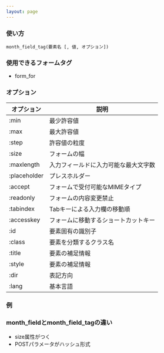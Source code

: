 ```yaml
---
layout: page
---
```

### 使い方
    month_field_tag(要素名 [, 値, オプション])

### 使用できるフォームタグ
* form_for

### オプション

オプション        | 説明
------------ | ------------------
:min         | 最少許容値
:max         | 最大許容値
:step        | 許容値の粒度
:size        | フォームの幅
:maxlength   | 入力フィールドに入力可能な最大文字数
:placeholder | プレスホルダー
:accept      | フォームで受付可能なMIMEタイプ
:readonly    | フォームの内容変更禁止
:tabindex    | Tabキーによる入力欄の移動順
:accesskey   | フォームに移動するショートカットキー
:id          | 要素固有の識別子
:class       | 要素を分類するクラス名
:title       | 要素の補足情報
:style       | 要素の補足情報
:dir         | 表記方向
:lang        | 基本言語

### 例

### month_fieldとmonth_field_tagの違い
* size属性がつく
* POSTパラメータがハッシュ形式